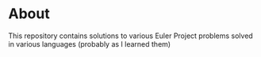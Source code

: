 # About #

This repository contains solutions to various Euler Project problems solved in various languages (probably as I learned them)